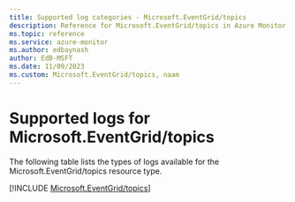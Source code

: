 ```yaml
---
title: Supported log categories - Microsoft.EventGrid/topics
description: Reference for Microsoft.EventGrid/topics in Azure Monitor Logs.
ms.topic: reference
ms.service: azure-monitor
ms.author: edbaynash
author: EdB-MSFT
ms.date: 11/09/2023
ms.custom: Microsoft.EventGrid/topics, naam
---
```





# Supported logs for Microsoft.EventGrid/topics  
The following table lists the types of logs available for the Microsoft.EventGrid/topics resource type.
  
  
[!INCLUDE [Microsoft.EventGrid/topics](./includes/microsoft-eventgrid-topics-logs-include.md)]
  

